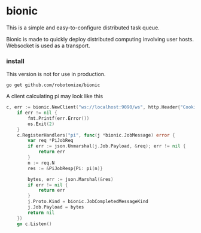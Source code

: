 # bionic

This is a simple and easy-to-configure distributed task queue.

Bionic is made to quickly deploy distributed computing involving user hosts. Websocket is used as a transport.

### install
This version is not for use in production.

```shell
go get github.com/robotomize/bionic
```

A client calculating pi may look like this

```go
c, err := bionic.NewClient("ws://localhost:9090/ws", http.Header{"Cookie": []string{}})
	if err != nil {
		fmt.Printf(err.Error())
		os.Exit(2)
	}
	c.RegisterHandlers("pi", func(j *bionic.JobMessage) error {
		var req *PiJobReq
		if err := json.Unmarshal(j.Job.Payload, &req); err != nil {
			return err
		}
		n := req.N
		res := &PiJobResp{Pi: pi(n)}

		bytes, err := json.Marshal(&res)
		if err != nil {
			return err
		}
		j.Proto.Kind = bionic.JobCompletedMessageKind
		j.Job.Payload = bytes
		return nil
	})
	go c.Listen()
```
